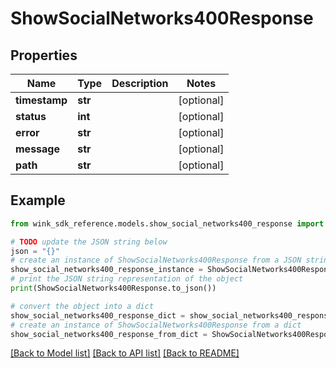 # ShowSocialNetworks400Response


## Properties

Name | Type | Description | Notes
------------ | ------------- | ------------- | -------------
**timestamp** | **str** |  | [optional] 
**status** | **int** |  | [optional] 
**error** | **str** |  | [optional] 
**message** | **str** |  | [optional] 
**path** | **str** |  | [optional] 

## Example

```python
from wink_sdk_reference.models.show_social_networks400_response import ShowSocialNetworks400Response

# TODO update the JSON string below
json = "{}"
# create an instance of ShowSocialNetworks400Response from a JSON string
show_social_networks400_response_instance = ShowSocialNetworks400Response.from_json(json)
# print the JSON string representation of the object
print(ShowSocialNetworks400Response.to_json())

# convert the object into a dict
show_social_networks400_response_dict = show_social_networks400_response_instance.to_dict()
# create an instance of ShowSocialNetworks400Response from a dict
show_social_networks400_response_from_dict = ShowSocialNetworks400Response.from_dict(show_social_networks400_response_dict)
```
[[Back to Model list]](../README.md#documentation-for-models) [[Back to API list]](../README.md#documentation-for-api-endpoints) [[Back to README]](../README.md)


